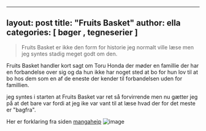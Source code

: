 ---
layout: post
title: "Fruits Basket"
author: ella
categories: [ bøger , tegneserier ]
--
  
> Fruits Basket er ikke den form for historie jeg normalt ville læse men jeg syntes stadig meget godt om den.

Fruits Basket handler kort sagt om Toru Honda der møder en famillie der har en forbandelse over sig og da hun ikke har noget sted at bo for hun lov til at bo hos dem som en af de eneste der kender til forbandelsen uden for famillien.

jeg syntes i starten at Fruits Basket var ret så forvirrende men nu gætter jeg på at det bare var fordi at jeg ike var vant til at læse hvad der for det meste er "bagfra".

Her er forklaring fra siden [mangahejp](https://mangahejp.weebly.com/manga-how-to-read.html)
![image](https://mangahejp.weebly.com/uploads/5/0/8/9/50893561/4836754_orig.jpg)
